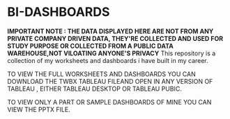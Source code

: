 # BI-DASHBOARDS
**IMPORTANT NOTE : THE DATA DISPLAYED HERE ARE NOT FROM ANY PRIVATE COMPANY DRIVEN DATA, THEY'RE COLLECTED AND USED FOR STUDY PURPOSE OR COLLECTED FROM A PUBLIC DATA WAREHOUSE,NOT VILOATING ANYONE'S PRIVACY**
This repository is a collection of my worksheets and dashboards i have built in my career.

 TO VIEW THE FULL WORKSHEETS AND DASHBOARDS YOU CAN DOWNLOAD THE TWBX TABLEAU FILEAND OPEN IN ANY VERSION OF TABLEAU , EITHER TABLEAU DESKTOP OR TABLEAU PUBIC.

 
 TO VIEW ONLY A PART OR SAMPLE DASHBOARDS OF MINE YOU CAN VIEW THE PPTX FILE.
